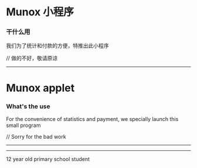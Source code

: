 # Munox 小程序

### 干什么用

我们为了统计和付款的方便，特推出此小程序

// 做的不好，敬请原谅

-------------------------------------------------------------------------------------

# Munox applet

### What's the use

For the convenience of statistics and payment, we specially launch this small program

// Sorry for the bad work

-------------------------------------------------------------------------------------

<!-- =======================================

**
**  版权所有 Munox
**  
**  上一次代码修改人： MunoxStudio - 073
**  
**  修改日期：2020/6/25
**
  
======================================== -->

------------------------------------------------------------------------------------


12 year old primary school student 
